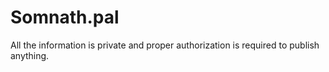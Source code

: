 # Somnath.pal
All the information is private and proper authorization is required to publish anything.
